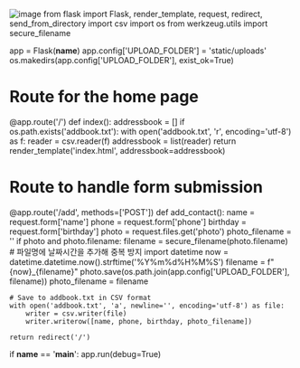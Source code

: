 ![image](https://github.com/user-attachments/assets/c784ec15-791e-4f4e-8f08-042ce0663c8f)
from flask import Flask, render_template, request, redirect, send_from_directory
import csv
import os
from werkzeug.utils import secure_filename

app = Flask(__name__)
app.config['UPLOAD_FOLDER'] = 'static/uploads'
os.makedirs(app.config['UPLOAD_FOLDER'], exist_ok=True)

# Route for the home page
@app.route('/')
def index():
    addressbook = []
    if os.path.exists('addbook.txt'):
        with open('addbook.txt', 'r', encoding='utf-8') as f:
            reader = csv.reader(f)
            addressbook = list(reader)
    return render_template('index.html', addressbook=addressbook)

# Route to handle form submission
@app.route('/add', methods=['POST'])
def add_contact():
    name = request.form['name']
    phone = request.form['phone']
    birthday = request.form['birthday']
    photo = request.files.get('photo')
    photo_filename = ''
    if photo and photo.filename:
        filename = secure_filename(photo.filename)
        # 파일명에 날짜시간을 추가해 중복 방지
        import datetime
        now = datetime.datetime.now().strftime('%Y%m%d%H%M%S')
        filename = f"{now}_{filename}"
        photo.save(os.path.join(app.config['UPLOAD_FOLDER'], filename))
        photo_filename = filename

    # Save to addbook.txt in CSV format
    with open('addbook.txt', 'a', newline='', encoding='utf-8') as file:
        writer = csv.writer(file)
        writer.writerow([name, phone, birthday, photo_filename])
        
    return redirect('/')

if __name__ == '__main__':
    app.run(debug=True)
